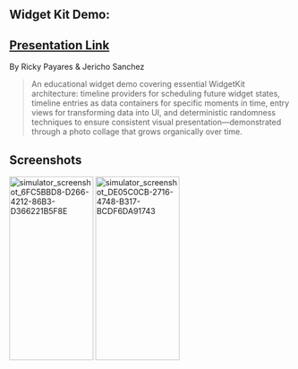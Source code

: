 ## Widget Kit Demo:
[Presentation Link](https://www.canva.com/design/DAG3OE2UIGw/f6qi1rjYsvOS-5hSHv5DYg/edit?utm_content=DAG3OE2UIGw&utm_campaign=designshare&utm_medium=link2&utm_source=sharebutton)
---
By Ricky Payares & Jericho Sanchez
> An educational widget demo covering essential WidgetKit architecture: timeline providers for scheduling future widget states, timeline entries as data containers for specific moments in time, entry views for transforming data into UI, and deterministic randomness techniques to ensure consistent visual presentation—demonstrated through a photo collage that grows organically over time.

## Screenshots
<img width="150" height="328" alt="simulator_screenshot_6FC5BBD8-D266-4212-86B3-D366221B5F8E" src="https://github.com/user-attachments/assets/847634fd-c86b-48f4-a224-70a3ced2afa5" />
<img width="150" height="328" alt="simulator_screenshot_DE05C0CB-2716-4748-B317-BCDF6DA91743" src="https://github.com/user-attachments/assets/91378ae9-0614-4d34-88f3-884323700525" />
